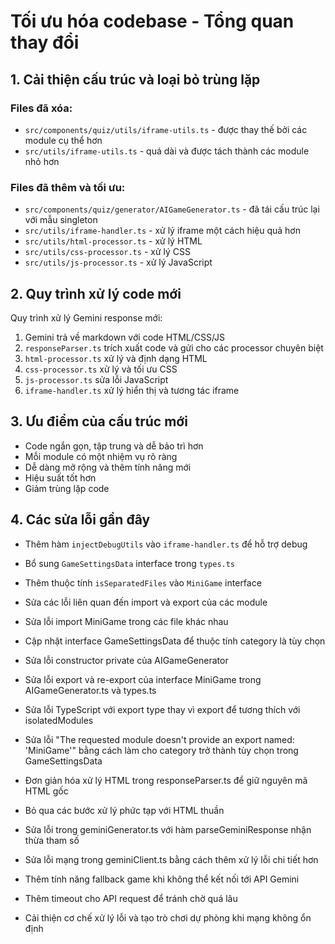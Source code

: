 
# Tối ưu hóa codebase - Tổng quan thay đổi

## 1. Cải thiện cấu trúc và loại bỏ trùng lặp

### Files đã xóa:
- `src/components/quiz/utils/iframe-utils.ts` - được thay thế bởi các module cụ thể hơn
- `src/utils/iframe-utils.ts` - quá dài và được tách thành các module nhỏ hơn

### Files đã thêm và tối ưu:
- `src/components/quiz/generator/AIGameGenerator.ts` - đã tái cấu trúc lại với mẫu singleton
- `src/utils/iframe-handler.ts` - xử lý iframe một cách hiệu quả hơn
- `src/utils/html-processor.ts` - xử lý HTML
- `src/utils/css-processor.ts` - xử lý CSS
- `src/utils/js-processor.ts` - xử lý JavaScript

## 2. Quy trình xử lý code mới

Quy trình xử lý Gemini response mới:
1. Gemini trả về markdown với code HTML/CSS/JS
2. `responseParser.ts` trích xuất code và gửi cho các processor chuyên biệt
3. `html-processor.ts` xử lý và định dạng HTML
4. `css-processor.ts` xử lý và tối ưu CSS
5. `js-processor.ts` sửa lỗi JavaScript
6. `iframe-handler.ts` xử lý hiển thị và tương tác iframe

## 3. Ưu điểm của cấu trúc mới

- Code ngắn gọn, tập trung và dễ bảo trì hơn
- Mỗi module có một nhiệm vụ rõ ràng
- Dễ dàng mở rộng và thêm tính năng mới
- Hiệu suất tốt hơn
- Giảm trùng lặp code

## 4. Các sửa lỗi gần đây

- Thêm hàm `injectDebugUtils` vào `iframe-handler.ts` để hỗ trợ debug
- Bổ sung `GameSettingsData` interface trong `types.ts` 
- Thêm thuộc tính `isSeparatedFiles` vào `MiniGame` interface
- Sửa các lỗi liên quan đến import và export của các module
- Sửa lỗi import MiniGame trong các file khác nhau
- Cập nhật interface GameSettingsData để thuộc tính category là tùy chọn
- Sửa lỗi constructor private của AIGameGenerator
- Sửa lỗi export và re-export của interface MiniGame trong AIGameGenerator.ts và types.ts
- Sửa lỗi TypeScript với export type thay vì export để tương thích với isolatedModules
- Sửa lỗi "The requested module doesn't provide an export named: 'MiniGame'" bằng cách làm cho category trở thành tùy chọn trong GameSettingsData

- Đơn giản hóa xử lý HTML trong responseParser.ts để giữ nguyên mã HTML gốc
- Bỏ qua các bước xử lý phức tạp với HTML thuần
- Sửa lỗi trong geminiGenerator.ts với hàm parseGeminiResponse nhận thừa tham số
- Sửa lỗi mạng trong geminiClient.ts bằng cách thêm xử lý lỗi chi tiết hơn
- Thêm tính năng fallback game khi không thể kết nối tới API Gemini
- Thêm timeout cho API request để tránh chờ quá lâu
- Cải thiện cơ chế xử lý lỗi và tạo trò chơi dự phòng khi mạng không ổn định
